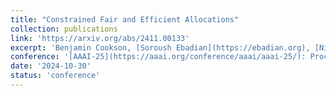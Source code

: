 ```yaml
---
title: "Constrained Fair and Efficient Allocations"
collection: publications
link: 'https://arxiv.org/abs/2411.00133'
excerpt: 'Benjamin Cookson, [Soroush Ebadian](https://ebadian.org), [Nisarg Shah](https://www.cs.toronto.edu/~nisarg/)'
conference: '[AAAI-25](https://aaai.org/conference/aaai/aaai-25/): Proc. of 39th Annual AAAI Conference on Artificial Intelligence, 2025.'
date: '2024-10-30'
status: 'conference'
---
```

